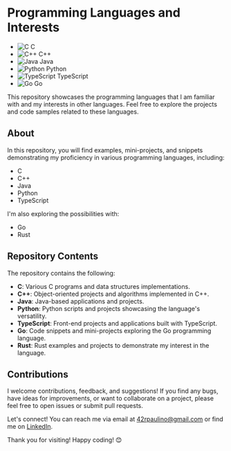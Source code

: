 # Programming Languages and Interests

- ![C](https://img.shields.io/badge/-C-00599C?style=flat-square&logo=c&logoColor=white) C
- ![C++](https://img.shields.io/badge/-C++-00599C?style=flat-square&logo=c%2B%2B&logoColor=white) C++
- ![Java](https://img.shields.io/badge/-Java-007396?style=flat-square&logo=java&logoColor=white) Java
- ![Python](https://img.shields.io/badge/-Python-3776AB?style=flat-square&logo=python&logoColor=white) Python
- ![TypeScript](https://img.shields.io/badge/-TypeScript-3178C6?style=flat-square&logo=typescript&logoColor=white) TypeScript
- ![Go](https://img.shields.io/badge/-Go-00ADD8?style=flat-square&logo=go&logoColor=white) Go

This repository showcases the programming languages that I am familiar with and my interests in other languages. Feel free to explore the projects and code samples related to these languages.

## About

In this repository, you will find examples, mini-projects, and snippets demonstrating my proficiency in various programming languages, including:

- C
- C++
- Java
- Python
- TypeScript

I'm also exploring the possibilities with:

- Go
- Rust

## Repository Contents

The repository contains the following:

- **C**: Various C programs and data structures implementations.
- **C++**: Object-oriented projects and algorithms implemented in C++.
- **Java**: Java-based applications and projects.
- **Python**: Python scripts and projects showcasing the language's versatility.
- **TypeScript**: Front-end projects and applications built with TypeScript.
- **Go**: Code snippets and mini-projects exploring the Go programming language.
- **Rust**: Rust examples and projects to demonstrate my interest in the language.

## Contributions

I welcome contributions, feedback, and suggestions! If you find any bugs, have ideas for improvements, or want to collaborate on a project, please feel free to open issues or submit pull requests.

Let's connect! You can reach me via email at 42rpaulino@gmail.com or find me on [LinkedIn](https://www.linkedin.com/in/rafael-paulino-coelho/).

Thank you for visiting! Happy coding! 😊

